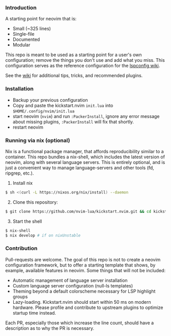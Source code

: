 ### Introduction

A starting point for neovim that is:

* Small (~325 lines)
* Single-file
* Documented
* Modular

This repo is meant to be used as a starting point for a user's own configuration; remove the things you don't use and add what you miss. This configuration serves as the reference configuration for the [lspconfig wiki](https://github.com/neovim/nvim-lspconfig/wiki).

See the [wiki](https://github.com/nvim-lua/kickstart.nvim/wiki) for additional tips, tricks, and recommended plugins.

### Installation
* Backup your previous configuration
* Copy and paste the kickstart.nvim `init.lua` into `$HOME/.config/nvim/init.lua`
* start neovim (`nvim`) and run `:PackerInstall`, ignore any error message about missing plugins, `:PackerInstall` will fix that shortly.
* restart neovim

### Running via nix (optional)

Nix is a functional package manager, that affords reproducibility similar to a container. This repo bundles a nix-shell, which includes the latest version of neovim, along with several language servers. This is entirely optional, and is just a convenient way to manage language-servers and other tools (fd, ripgrep, etc.).

1. Install nix
```bash
$ sh <(curl -L https://nixos.org/nix/install) --daemon
```

2. Clone this repository:
```bash
$ git clone https://github.com/nvim-lua/kickstart.nvim.git && cd kickstart.nvim
```

3. Start the shell
```bash
$ nix-shell 
$ nix develop # if on nixUnstable
```

### Contribution

Pull-requests are welcome. The goal of this repo is not to create a neovim configuration framework, but to offer a starting template that shows, by example, available features in neovim. Some things that will not be included:

* Automatic management of language server installation
* Custom language server configuration (null-ls templates)
* Theming beyond a default colorscheme necessary for LSP highlight groups
* Lazy-loading. Kickstart.nvim should start within 50 ms on modern hardware. Please profile and contribute to upstream plugins to optimize startup time instead.

Each PR, especially those which increase the line count, should have a description as to why the PR is necessary.
